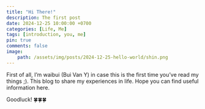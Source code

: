 ```yaml
---
title: "Hi There!"
description: The first post
date: 2024-12-25 10:00:00 +0700
categories: [Life, Me]
tags: [introduction, you, me]
pin: true
comments: false
image:
    path: /assets/img/posts/2024-12-25-hello-world/shin.png
---
```


First of all, I’m waibui (Bui Van Y) in case this is the first time you’ve read my things ;).
This blog to share my experiences in life. Hope you can find useful information here.

Goodluck! 🍀🍀🍀